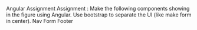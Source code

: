 Angular Assignment
Assignment : Make the following components showing in the figure using Angular. Use bootstrap to separate the UI (like make form in center).
Nav
Form
Footer